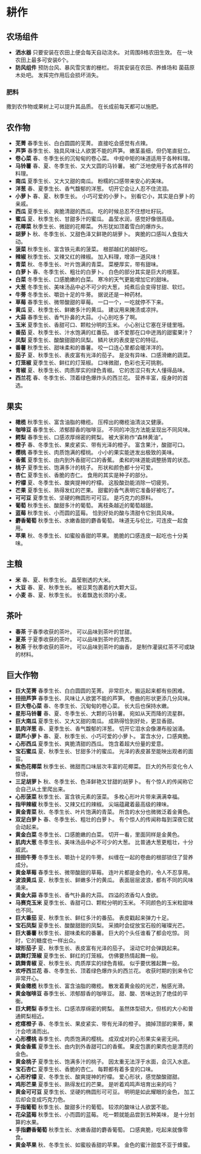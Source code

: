 # 耕作

## 农场组件

- **洒水器**
只要安装在农田上便会每天自动浇水。
对周围8格农田生效。
在一块农田上最多可安装6个。
- **防风组件**
预防台风、暴风雪灾害的栅栏。
将其安装在农田、养蜂场和
菌菇原木处吧。
发挥完作用后会损坏消失。

### 肥料

撒到农作物或果树上可以提升其品质。
在长成前每天都可以施肥。

## 农作物

- **芜菁**
春季生长、白白圆圆的芜菁。
直接吃会感觉有点辣。
- **芦笋**
春季生长、独具风味让人欲罢不能的芦笋。
嫩茎虽细，但仍笔直挺立。
- **卷心菜**
春、冬季生长的沉甸甸的卷心菜。
中规中矩的味道适用于各种料理。
- **马铃薯**
春、夏、冬季生长、又大又圆的马铃薯。
被广泛地使用于各式各样的料理。
- **南瓜**
夏季生长、又大又甜的南瓜。
粉糯的口感带来安心的美味。
- **洋葱**
春、夏季生长、香气馥郁的洋葱。
切开它会让人忍不住流泪。
- **小萝卜**
春、夏、秋季生长。
小巧可爱的小萝卜。
别看它小，其实是白萝卜的亲戚。
- **西瓜**
夏季生长、爽脆清甜的西瓜。
吃的时候总忍不住想吐籽玩。
- **蜜瓜**
夏、秋季生长、甘甜多汁的蜜瓜。
晶莹水润，感觉好像很高级。
- **花椰菜**
秋季生长、微甜的花椰菜。
外形犹如顶着雪白的爆炸头。
- **胡萝卜**
秋、冬季生长、又甜色泽又鲜艳的胡萝卜。
爽脆的口感叫人食指大动。
- **菠菜**
秋季生长、富含铁元素的菠菜。
根部越红的越好吃。
- **辣椒**
秋季生长、又辣又红的辣椒。
加入料理，增添一道风味！
- **青菜**
秋、冬季生长、叶片饱满的青菜。
菜梗厚实，带有甜味。
- **白萝卜**
春、冬季生长、粗壮的白萝卜。
白色的部分其实是巨大的根茎。
- **白菜**
冬季生长、口感脆嫩的白菜。
寒冷的天气更能增加它的甜味。
- **大葱**
冬季生长、美味汤品中必不可少的大葱，
炖煮后会变得甘甜、软烂。
- **牛蒡**
冬季生长、嚼劲十足的牛蒡。
据说还是一种药材。
- **草莓**
春季生长、微带酸甜的草莓。
一口一个，一吃就停不下来。
- **黄瓜**
夏、秋季生长、鲜嫩多汁的黄瓜。
建议用来腌渍或凉拌。
- **大蒜**
春季生长、香气扑鼻的大蒜。
小心别吃多了啊。
- **玉米**
夏季生长、香甜可口、颗粒分明的玉米。
小心别让它塞在牙缝里哦。
- **番茄**
夏、秋季生长、汁水饱满的红番茄。
谁不爱那在口中迸溅的甜蜜果汁？
- **凤梨**
夏季生长、酸酸甜甜的凤梨。
鳞片状的表皮是它的特征。
- **番薯**
秋季生长、甜味柔和的番薯。
咬一口连心里都会暖洋洋的。
- **茄子**
夏、秋季生长、表皮富有光泽的茄子。
是没有异味、口感滑嫩的蔬菜。
- **灯笼椒**
夏季生长、鲜红的灯笼椒。
口味微甜，色彩也无可挑剔。
- **青椒**
夏、秋季生长、肉质厚实的绿色青椒。
它的苦涩只有大人懂得品味。
- **西兰花**
春、冬季生长、顶着绿色爆炸头的西兰花。
营养丰富，瘦身时的首选。

## 果实

- **橄榄**
秋季生长、富含油脂的橄榄。
压榨出的橄榄油清淡又健康。
- **咖啡豆**
春季生长、浓郁醇香的咖啡豆。
不同的冲泡方法能呈现出不同风味。
- **鳄梨**
春季生长、口感浓厚绵密的鳄梨。
被大家称作“森林黄油”。
- **橙子**
春、冬季生长、果皮紧实、带有光泽的橙子。
富含果汁，酸甜可口。
- **樱桃**
春季生长、肉质饱满的樱桃。
小小的果实能迸发出极致的美味。
- **香蕉**
夏季生长、由内到外香甜可口的香蕉。
柔和的味道能调整肠胃的状态。
- **桃子**
夏季生长、饱满多汁的桃子。
形状和颜色都十分可爱。
- **杏仁**
夏季生长、香脆的杏仁。
食用的其实是种子的部分。
- **柠檬**
夏、冬季生长、酸爽提神的柠檬。
这股酸劲能消除一切疲劳。
- **芒果**
夏季生长、熟得发红的芒果。
甜蜜的香气表明它准备好被吃了。
- **可可豆**
夏季生长、坚硬的椭圆形可可豆。
是巧克力的原料。
- **葡萄**
秋季生长、酸甜多汁的葡萄。
离枝条越近的葡萄越甜。
- **蓝莓**
秋季生长、小而圆的蓝莓。
恰到好处的酸与清甜令它别具风味。
- **麝香葡萄**
秋季生长、水嫩香甜的麝香葡萄。
味道无与伦比，可连皮一起食用。
- **苹果**
秋、冬季生长、如蜜般香甜的苹果。
脆脆的口感连皮一起吃也十分美味。

## 主粮

- **米**
春、夏、秋季生长。
晶莹剔透的大米。
- **大豆**
春、夏、秋季生长。
被豆荚包裹着的大颗大豆。
- **小麦**
春、夏、秋季生长。
长着飘逸长须的小麦。

## 茶叶

- **春茶**
于春季收获的茶叶。
可以品味到茶叶的甘甜。
- **夏茶**
于夏季收获的茶叶。
可以品味到茶叶的清苦。
- **秋茶**
于秋季收获的茶叶。
可以品味到茶叶的幽香，
是制作灌装红茶不可或缺的材料。

## 巨大作物

- **巨大芜菁**
春季生长、白白圆圆的芜菁。
非常巨大，搬运起来都有些困难。
- **扭扭芦笋**
春季生长、风味让人欲罢不能的芦笋。
卷曲的形状更添几分风味。
- **巨大卷心菜**
春、冬季生长、沉甸甸的卷心菜。
长大后也保持水嫩。
- **星形马铃薯**
春、夏、冬季生长、大颗的马铃薯。
宛如从天而降的流星群。
- **巨大南瓜**
夏季生长、又大又甜的南瓜。
成熟得恰到好处，更显香甜。
- **肌肉洋葱**
春、夏季生长、香气馥郁的洋葱。
切开它泪水会像瀑布般汹涌。
- **葫芦小萝卜**
春、夏、秋季生长、小巧可爱的小萝卜。
富含水分，口感爽脆。
- **心形西瓜**
夏季生长、爽脆清甜的西瓜。
饱含着超大份量的爱意。
- **宝石蜜瓜**
夏、秋季生长、甘甜多汁的蜜瓜。
光泽的表皮甚至能映出观者的面容。
- **紫色花椰菜**
秋季生长、微甜而口味层次丰富的花椰菜。
巨大的外形变化令人惊讶。
- **三足胡萝卜**
秋、冬季生长、色泽鲜艳又甘甜的胡萝卜。
有个惊人的传闻称它会自己从土里爬出来。
- **心形菠菜**
秋季生长、富含铁元素的菠菜。
多枚心形叶片带来满满幸福。
- **指甲辣椒**
秋季生长、又辣又红的辣椒。
尖端蕴藏着最高级的辣味。
- **黄金青菜**
秋、冬季生长、叶片饱满的青菜。
所含的水分也微微泛着金黄色。
- **双足白萝卜**
春、冬季生长、粗壮的白萝卜。
有个惊人的传闻称每到深夜它就会动起来。
- **黄金白菜**
冬季生长、口感脆嫩的白菜。
切开一看，里面同样是金黄色。
- **肌肉大葱**
冬季生长、美味汤品中必不可少的大葱。
比普通大葱更粗壮，十分威武。
- **扭扭牛蒡**
冬季生长、嚼劲十足的牛蒡。
纠缠在一起的卷曲的根部锁住了营养成分。
- **黄金草莓**
春季生长、微带酸甜的草莓。
连叶片都是金色的，令人不忍享用。
- **波浪黄瓜**
夏、秋季生长、鲜嫩多汁的黄瓜。
表面层层波浪，都有不同的风味涌来。
- **黄金大蒜**
春季生长、香气扑鼻的大蒜。
四溢的浓香勾人食欲。
- **马赛克玉米**
夏季生长、香甜可口、颗粒分明的玉米。
不同颜色的玉米粒甜味也不同。
- **巨大番茄**
夏、秋季生长、鲜红多汁的番茄。
表皮戳起来弹力十足。
- **宝石凤梨**
夏季生长、酸酸甜甜的凤梨。
采摘时会绽放宝石般的璀璨光芒。
- **巨大番薯**
秋季生长、甜味柔和的番薯。
巨大的个头任谁看了都会吃惊。
同时，它的糖度也一样出众。
- **球形茄子**
夏、秋季生长、表皮富有光泽的茄子。
滚动它时会弹跳起来。
- **跳舞灯笼椒**
夏季生长、鲜红的灯笼椒。
仿佛要热情起舞一般。
- **跳舞青椒**
夏、秋季生长、肉质厚实的绿色青椒。
似乎要优雅起舞一般。
- **欢呼西兰花**
春、冬季生长、顶着绿色爆炸头的西兰花。
收获时期的到来令它非常开心。
- **黄金橄榄**
秋季生长、富含油脂的橄榄。
散发着黄金般的光芒，触感光滑。
- **黄金咖啡豆**
春季生长、浓郁醇香的咖啡豆。
甜、酸、苦味达到了绝佳的平衡。
- **巨大鳄梨**
春季生长、口感浓厚绵密的鳄梨。
虽然体型硕大，但核的大小和普通鳄梨相近。
- **疙瘩橙子**
春、冬季生长、果皮紧实、带有光泽的橙子。
摘掉顶部的果蒂，果汁会喷涌而出。
- **心形樱桃**
春季生长、肉质饱满的樱桃。
成双成对的心形果实亲密无间。
- **黄金香蕉**
夏季生长、由内到外香甜可口的香蕉。
果皮包裹的果肉也是漂亮的金色。
- **黄金桃子**
夏季生长、饱满多汁的桃子。
因太重无法浮于水面，会沉入水底。
- **宝石杏仁**
夏季生长、香脆的杏仁。
每颗都有着多变的口味。
- **心形柠檬**
夏、冬季生长、酸爽提神的柠檬。
爱心形状，感觉酸酸甜甜。
- **鸡形芒果**
夏季生长、熟得发红的芒果。
是听着鸡鸣声培育出来的吗？
- **黄金可可豆**
夏季生长、坚硬的椭圆形可可豆。
明明是如此耀眼的金色，
加工后却会变成巧克力色。
- **手指葡萄**
秋季生长、酸甜多汁的葡萄。
较浓的酸味让人欲罢不能。
- **花朵蓝莓**
秋季生长、小而圆的蓝莓。
吃一颗就能品尝到五种美味，
是十分划算的水果。
- **手指麝香葡萄**
秋季生长、水嫩香甜的麝香葡萄。
口感爽脆，吃起来就像零食。
- **黄金苹果**
秋、冬季生长、如蜜般香甜的苹果。
金色的蜜汁甜度不亚于蜂蜜。
